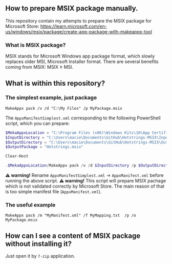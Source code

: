 ## How to prepare MSIX package manually.

This repository contain my attempts to prepare the MSIX package for Microsoft Store:
https://learn.microsoft.com/en-us/windows/msix/package/create-app-package-with-makeappx-tool


### What is MSIX package?

MSIX stands for Microsoft Windows app package format, which slowly replaces older MSI, Microsoft Installer format. There are several benefits coming from MSIX: MSIX ≥ MSI.

## What is within this repository?


### The simplest example, just package

`MakeAppx pack /v /d "C:\My Files" /p MyPackage.msix`

The `AppxManifestSimplest.xml` corresponding to the following PowerShell script, which you can prepare: 

```PowerShell
$MekaAppxLocation = "C:\Program Files (x86)\Windows Kits\10\App Certification Kit\"
$InputDirectory = "C:\Users\macie\Documents\GitHub\Hotstrings-MSIX\InputDirectory\"
$OutputDirectory = "C:\Users\macie\Documents\GitHub\Hotstrings-MSIX\OutputDirectory\"
$OutputPackage = "Hotstrings.msix"

Clear-Host

.$MekaAppxLocation/MakeAppx pack /v /d $InputDirectory /p $OutputDirectory$OutputPackage
```

**⚠ warning!** Rename `AppxManifestSimplest.xml` → `AppxManifest.xml` before running the above script. 
**⚠ warning!** This script will prepare MSIX pachage which is not validated correctly by Microsoft Store. The main reason of that is too simple manifest file (`AppxManifest.xml`).


### The useful example

``MakeAppx pack /m "MyManifest.xml" /f MyMapping.txt  /p /o MyPackage.msix``


## How can I see a content of MSIX package without installing it?

Just open it by `7-zip` application.

